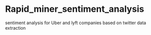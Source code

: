 # Rapid_miner_sentiment_analysis
sentiment analysis for Uber and lyft companies based on twitter data extraction

